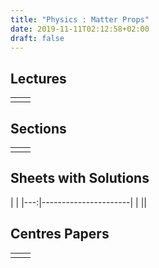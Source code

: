 ```yaml
---
title: "Physics : Matter Props"
date: 2019-11-11T02:12:58+02:00
draft: false
---
```



## Lectures



|  | |
|---:|----------------------|
| || 





## Sections

|  | |
|---:|----------------------|
| || 

## Sheets with Solutions

  | |
|---:|----------------------|
| || 

## Centres Papers 

|  | |
|---:|----------------------|
| || 
